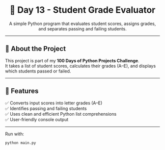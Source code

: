 <h1 align="center">🎯 Day 13 - Student Grade Evaluator</h1>

<p align="center">
  A simple Python program that evaluates student scores, assigns grades, and separates passing and failing students.
</p>

---

## 📖 About the Project
This project is part of my **100 Days of Python Projects Challenge**.  
It takes a list of student scores, calculates their grades (A–E), and displays which students passed or failed.

---

## 🚀 Features
✅ Converts input scores into letter grades (A–E)  
✅ Identifies passing and failing students  
✅ Uses clean and efficient Python list comprehensions  
✅ User-friendly console output  

---

Run with:
```bash
python main.py
